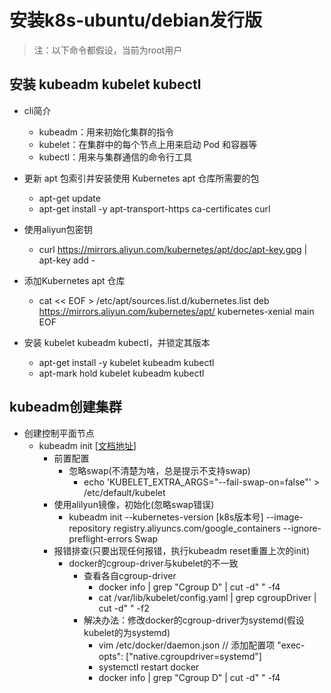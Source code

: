 # 安装k8s-ubuntu/debian发行版 
> 注：以下命令都假设，当前为root用户

## 安装 kubeadm kubelet kubectl
- cli简介
  - kubeadm：用来初始化集群的指令
  - kubelet：在集群中的每个节点上用来启动 Pod 和容器等
  - kubectl：用来与集群通信的命令行工具
- 更新 apt 包索引并安装使用 Kubernetes apt 仓库所需要的包
  - apt-get update
  - apt-get install -y apt-transport-https ca-certificates curl

- 使用aliyun包密钥
  - curl https://mirrors.aliyun.com/kubernetes/apt/doc/apt-key.gpg | apt-key add -

- 添加Kubernetes apt 仓库
  - cat << EOF > /etc/apt/sources.list.d/kubernetes.list
deb https://mirrors.aliyun.com/kubernetes/apt/ kubernetes-xenial main
EOF

- 安装 kubelet kubeadm kubectl，并锁定其版本
  - apt-get install -y kubelet kubeadm kubectl
  - apt-mark hold kubelet kubeadm kubectl

## kubeadm创建集群

- 创建控制平面节点
  - kubeadm init [[文档地址](https://kubernetes.io/zh/docs/reference/setup-tools/kubeadm/kubeadm-init/)]
    - 前置配置
      - 忽略swap(不清楚为啥，总是提示不支持swap)
        - echo 'KUBELET_EXTRA_ARGS="--fail-swap-on=false"' > /etc/default/kubelet
    - 使用alilyun镜像，初始化(忽略swap错误)
      - kubeadm init --kubernetes-version [k8s版本号] --image-repository registry.aliyuncs.com/google_containers --ignore-preflight-errors Swap
    - 报错排查(只要出现任何报错，执行kubeadm reset重置上次的init)
      - docker的cgroup-driver与kubelet的不一致
        - 查看各自cgroup-driver
          - docker info | grep "Cgroup D" | cut -d" " -f4
          - cat /var/lib/kubelet/config.yaml | grep cgroupDriver | cut -d" " -f2
        - 解决办法：修改docker的cgroup-driver为systemd(假设kubelet的为systemd)
          - vim /etc/docker/daemon.json // 添加配置项 "exec-opts": ["native.cgroupdriver=systemd"]
          - systemctl restart docker
          - docker info | grep "Cgroup D" | cut -d" " -f4
        